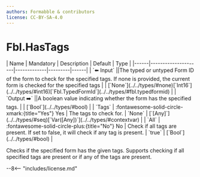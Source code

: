 ```yaml
---
authors: Formabble & contributors
license: CC-BY-SA-4.0
---
```



# Fbl.HasTags

<div class="sh-parameters" markdown="1">
| Name | Mandatory | Description | Default | Type |
|------|---------------------|-------------|---------|------|
| `⬅️ Input` ||The typed or untyped Form ID of the form to check for the specified tags. If none is provided, the current form is checked for the specified tags | | [`None`](../../types/#none)[`Int16`](../../types/#int16)[`Fbl.TypedFormId`](../../types/#fbl.typedformid) |
| `Output ➡️` ||A boolean value indicating whether the form has the specified tags. | | [`Bool`](../../types/#bool) |
| `Tags` | :fontawesome-solid-circle-xmark:{title="Yes"} Yes  | The tags to check for. | `None` | [`[Any]`](../../types/#seq)[`Var([Any])`](../../types/#contextvar) |
| `All` | :fontawesome-solid-circle-plus:{title="No"} No  | Check if all tags are present. If set to false, it will check if any tag is present. | `true` | [`Bool`](../../types/#bool) |

</div>

Checks if the specified form has the given tags. Supports checking if all specified tags are present or if any of the tags are present.

--8<-- "includes/license.md"

